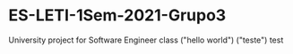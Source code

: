 # ES-LETI-1Sem-2021-Grupo3
University project for Software Engineer class
("hello world")
("teste")
test
